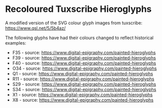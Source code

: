 Recoloured Tuxscribe Hieroglyphs
================================

A modified version of the SVG colour glyph images from tuxscribe: https://www.qsl.net/5/5b4az/

The following glyphs have had their colours changed to reflect historical examples:
* F35 - source: https://www.digital-epigraphy.com/painted-hieroglyphs
* F39 - source: https://www.digital-epigraphy.com/painted-hieroglyphs
* F40 - source: https://www.digital-epigraphy.com/painted-hieroglyphs
* O34 - source: https://www.digital-epigraphy.com/painted-hieroglyphs
* Q1 - source: https://www.digital-epigraphy.com/painted-hieroglyphs
* R11 - source: https://www.digital-epigraphy.com/painted-hieroglyphs
* S29 - source: https://www.digital-epigraphy.com/painted-hieroglyphs
* S34 - source: https://www.digital-epigraphy.com/painted-hieroglyphs
* X1 - source: https://www.digital-epigraphy.com/painted-hieroglyphs
* X8 - source: https://www.digital-epigraphy.com/painted-hieroglyphs